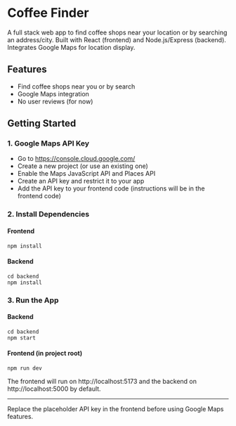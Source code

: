 # Coffee Finder

A full stack web app to find coffee shops near your location or by searching an address/city. Built with React (frontend) and Node.js/Express (backend). Integrates Google Maps for location display.

## Features
- Find coffee shops near you or by search
- Google Maps integration
- No user reviews (for now)

## Getting Started

### 1. Google Maps API Key
- Go to https://console.cloud.google.com/
- Create a new project (or use an existing one)
- Enable the Maps JavaScript API and Places API
- Create an API key and restrict it to your app
- Add the API key to your frontend code (instructions will be in the frontend code)

### 2. Install Dependencies
#### Frontend
```
npm install
```
#### Backend
```
cd backend
npm install
```

### 3. Run the App
#### Backend
```
cd backend
npm start
```
#### Frontend (in project root)
```
npm run dev
```

The frontend will run on http://localhost:5173 and the backend on http://localhost:5000 by default.

---

Replace the placeholder API key in the frontend before using Google Maps features.
